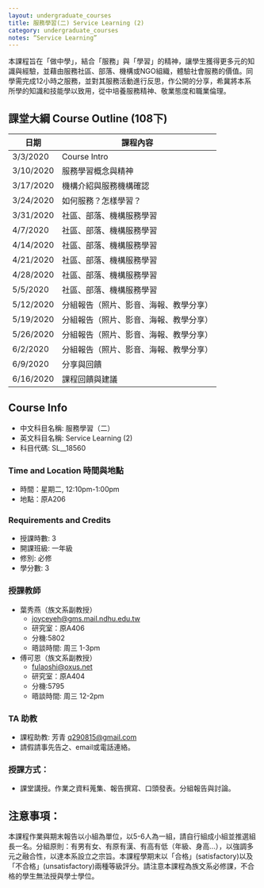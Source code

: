 ```yaml
---
layout: undergraduate_courses
title: 服務學習(二) Service Learning (2)
category: undergraduate_courses
notes: “Service Learning”
---
```


本課程旨在「做中學」，結合「服務」與「學習」的精神，讓學生獲得更多元的知識與經驗，並藉由服務社區、部落、機構或NGO組織，體驗社會服務的價值。同學需完成12小時之服務，並對其服務活動進行反思，作公開的分享，希冀將本系所學的知識和技能學以致用，從中培養服務精神、敬業態度和職業倫理。


## 課堂大綱 Course Outline (108下)

| 日期 | 課程內容 |
| -- | ---- |
| 3/3/2020 | Course Intro |
| 3/10/2020 | 服務學習概念與精神 |
| 3/17/2020 | 機構介紹與服務機構確認 |
| 3/24/2020 | 如何服務？怎樣學習？ |
| 3/31/2020 | 社區、部落、機構服務學習 |
| 4/7/2020 | 社區、部落、機構服務學習 |
| 4/14/2020 | 社區、部落、機構服務學習 |
| 4/21/2020 | 社區、部落、機構服務學習 |
| 4/28/2020 | 社區、部落、機構服務學習 |
| 5/5/2020 | 社區、部落、機構服務學習 |
| 5/12/2020 | 分組報告（照片、影音、海報、教學分享） |
| 5/19/2020 | 分組報告（照片、影音、海報、教學分享） |
| 5/26/2020 | 分組報告（照片、影音、海報、教學分享） |
| 6/2/2020 | 分組報告（照片、影音、海報、教學分享） |
| 6/9/2020 | 分享與回饋  |
| 6/16/2020 | 課程回饋與建議 |

## Course Info
* 中文科目名稱: 服務學習（二）
* 英文科目名稱: Service Learning (2)
* 科目代碼: SL__18560

### Time and Location 時間與地點
* 時間：星期二, 12:10pm-1:00pm
* 地點：原A206

### Requirements and Credits
* 授課時數: 3
* 開課班級: 一年級
* 修別: 必修
* 學分數: 3

### 授課教師
* 葉秀燕（族文系副教授）
    * joyceyeh@gms.mail.ndhu.edu.tw
    * 研究室：原A406
    * 分機:5802
    * 晤談時間: 周三 1-3pm
* 傅可恩（族文系副教授）
    * fulaoshi@oxus.net 
    * 研究室：原A404
    * 分機:5795
    * 晤談時間: 周三 12-2pm
   
### TA 助教
   * 課程助教: 芳青 q290815@gmail.com
   * 請假請事先告之、email或電話連絡。

### 授課方式：
* 課堂講授。作業之資料蒐集、報告撰寫、口頭發表。分組報告與討論。

## 注意事項：
本課程作業與期末報告以小組為單位，以5-6人為一組，請自行組成小組並推選組長一名。分組原則：有男有女、有原有漢、有高有低（年級、身高…），以強調多元之融合性，以達本系設立之宗旨。本課程學期末以「合格」(satisfactory)以及「不合格」(unsatisfactory)兩種等級評分。請注意本課程為族文系必修課，不合格的學生無法授與學士學位。